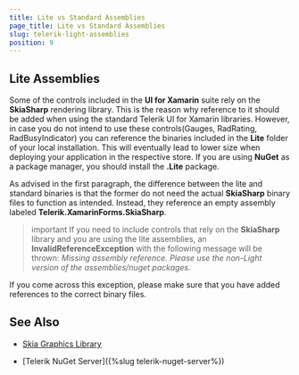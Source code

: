 ```yaml
---
title: Lite vs Standard Assemblies
page_title: Lite vs Standard Assemblies
slug: telerik-light-assemblies
position: 9
---
```


## Lite Assemblies

Some of the controls included in the **UI for Xamarin** suite rely on the **SkiaSharp** rendering library. This is the reason why reference to it should be added when using the standard Telerik UI for Xamarin libraries. However, in case you do not intend to use these controls(Gauges, RadRating, RadBusyIndicator) you can reference the binaries included in the **Lite** folder of your local installation. This will eventually lead to lower size when deploying your application in the respective store. If you are using **NuGet** as a package manager, you should install the **.Lite** package.

As advised in the first paragraph, the difference between the lite and standard binaries is that the former do not need the actual **SkiaSharp** binary files to function as intended. Instead, they reference an empty assembly labeled **Telerik.XamarinForms.SkiaSharp**. 
 
>important If you need to include controls that rely on the **SkiaSharp** library and you are using the lite assemblies, an **InvalidReferenceException** with the following message will be thrown: *Missing assembly reference. Please use the non-Light version of the assemblies/nuget packages.*

If you come across this exception, please make sure that you have added references to the correct binary files.

## See Also

* [Skia Graphics Library](https://skia.org/)

* [Telerik NuGet Server]({%slug telerik-nuget-server%})
